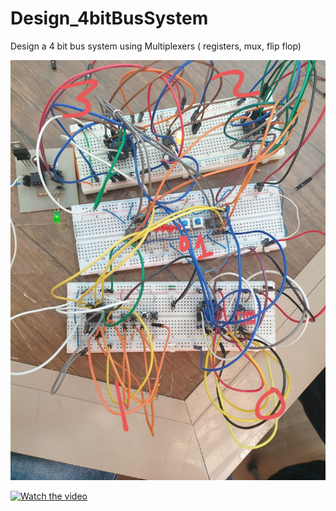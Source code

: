# Design_4bitBusSystem
Design a 4 bit bus system using Multiplexers ( registers, mux, flip flop)


[![Watch the video](https://github.com/SaadMu7ammad/Design_4bitBusSystem/blob/main/finalProject.jpg)](https://github.com/SaadMu7ammad/Design_4bitBusSystem/blob/main/demoSelection_01%20switches.mp4)



[![Watch the video]()](https://github.com/SaadMu7ammad/Design_4bitBusSystem/blob/main/demoSelection_01%20switches.mp4)
